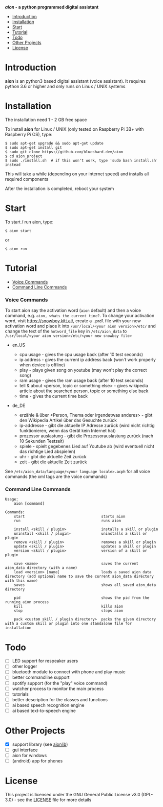 **_aion_ - a python programmed digital assistant**

- [Introduction](#introduction)
- [Installation](#installation)
- [Start](#start)
- [Tutorial](#tutorial)
- [Todo](#todo)
- [Other Projects](#other-projects)
- [License](#license)

# Introduction

**aion** is an python3 based digital assistant (voice assistant). It requires python 3.6 or higher and only runs on Linux / UNIX systems

# Installation

The installation need 1 - 2 GB free space

To install **aion** for Linux / UNIX (only tested on Raspberry Pi 3B+ with Raspberry Pi OS), type:

```
$ sudo apt-get upgrade && sudo apt-get update
$ sudo apt-get install git
$ sudo git clone https://github.com/blueshard-dev/aion
$ cd aion_project
$ sudo ./install.sh  # if this won't work, type 'sudo bash install.sh' instead
```

This will take a while (depending on your internet speed) and installs all required components

After the installation is completed, reboot your system

# Start

To start / run aion, type:
```
$ aion start
```
or
```
$ aion run
```

# Tutorial

- [Voice Commands](#voice-commands)
- [Command Line Commands](#command-line-commands)

### Voice Commands

To start aion say the activation word (`aion` default) and then a voice command, e.g. `aion, whats the current time?`.
To change your activation word, visit https://snowboy.kitt.ai/, create a `.pmdl` file with your new activation word
and place it into `/usr/local/<your aion version>/etc/` and change the text of the `hotword_file` key in `/etc/aion_data` to `/usr/local/<your aion version>/etc/<your new snowboy file>`

- en_US
  - cpu usage - gives the cpu usage back (after 10 test seconds)
  - ip address - gives the current ip address back (won't work properly when device is offline)
  - play <song name> - plays given song on youtube (may won't play the correct song)
  - ram usage - gives the ram usage back (after 10 test seconds)
  - tell & about <person, topic or something else> - gives wikipedia article about the searched person, topic or something else back
  - time - gives the current time back

- de_DE
  - erzähle & über <Person, Thema oder irgendetwas anderes> - gibt den Wikipedia Artikel über das Gesuchte zurück
  - ip-addresse - gibt die aktuelle IP Adresse zurück (wird nicht richtig funktionieren, wenn das Gerät kein Internet hat)
  - prozessor auslastung - gibt die Prozessorauslastung zurück (nach 10 Sekunden Testzeit)
  - spiele <lied name> - spielt gegebenes Lied auf Youtube ab (wird eventuell nicht das richtige Lied abspielen)
  - uhr - gibt die aktuelle Zeit zurück
  - zeit - gibt die aktuelle Zeit zurück

See `/etc/aion_data/language/<your language locale>.acph` for all voice commands (the xml tags are the voice commands)

### Command Line Commands

```
Usage:
    aion [command]

Commands:
    start                                   starts aion
    run                                     runs aion

    install <skill / plugin>                installs a skill or plugin
    uninstall <skill / plugin>              uninstalls a skill or plugin
    remove <skill / plugin>                 removes a skill or plugin
    update <skill / plugin>                 updates a skill or plugin
    version <skill / plugin>                version of a skill or plugin

    save <name>                             saves the current aion_data directory (with a name)
    load <version> [name]                   loads a saved aion_data directory (add optional name to save the current aion_data directory with this name)
    saves                                   shows all saved aion_data directory
    
    pid                                     shows the pid from the running aion process
    kill                                    kills aion
    stop                                    stops aion      

    pack <custom skill / plugin directory>  packs the given directory with a custom skill or plugin into one standalone file for installation
```

# Todo

- [ ] LED support for respeaker users
- [ ] other logger
- [ ] bluetooth module to connect with phone and play music
- [ ] better commandline support
- [ ] spotify support (for the "play" voice command)
- [ ] watcher process to monitor the main process
- [ ] tutorials
- [ ] better description for the classes and functions
- [ ] ai based speech recognition engine
- [ ] ai based text-to-speech engine

# Other Projects

- [x] support library (see [aionlib](https://github.com/blueShard-dev/aionlib))
- [ ] gui interface
- [ ] aion for windows
- [ ] (android) app for phones

# License

This project is licensed under the GNU General Public License v3.0 (GPL-3.0) - see the [LICENSE](License) file for more details
